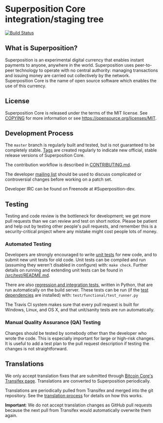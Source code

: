 Superposition Core integration/staging tree
=====================================

[![Build Status](https://travis-ci.org/superposition-project/superposition.svg?branch=master)](https://travis-ci.org/superposition-project/superposition)


What is Superposition?
----------------

Superposition is an experimental digital currency that enables instant payments to
anyone, anywhere in the world. Superposition uses peer-to-peer technology to operate
with no central authority: managing transactions and issuing money are carried
out collectively by the network. Superposition Core is the name of open source
software which enables the use of this currency.



License
-------

Superposition Core is released under the terms of the MIT license. See [COPYING](COPYING) for more
information or see https://opensource.org/licenses/MIT.

Development Process
-------------------

The `master` branch is regularly built and tested, but is not guaranteed to be
completely stable. [Tags](https://github.com/Superposition-project/Superposition/tags) are created
regularly to indicate new official, stable release versions of Superposition Core.

The contribution workflow is described in [CONTRIBUTING.md](CONTRIBUTING.md).

The developer [mailing list](https://groups.google.com/forum/#!forum/Superposition-dev)
should be used to discuss complicated or controversial changes before working
on a patch set.

Developer IRC can be found on Freenode at #Superposition-dev.

Testing
-------

Testing and code review is the bottleneck for development; we get more pull
requests than we can review and test on short notice. Please be patient and help out by testing
other people's pull requests, and remember this is a security-critical project where any mistake might cost people
lots of money.

### Automated Testing

Developers are strongly encouraged to write [unit tests](src/test/README.md) for new code, and to
submit new unit tests for old code. Unit tests can be compiled and run
(assuming they weren't disabled in configure) with: `make check`. Further details on running
and extending unit tests can be found in [/src/test/README.md](/src/test/README.md).

There are also [regression and integration tests](/test), written
in Python, that are run automatically on the build server.
These tests can be run (if the [test dependencies](/test) are installed) with: `test/functional/test_runner.py`

The Travis CI system makes sure that every pull request is built for Windows, Linux, and OS X, and that unit/sanity tests are run automatically.

### Manual Quality Assurance (QA) Testing

Changes should be tested by somebody other than the developer who wrote the
code. This is especially important for large or high-risk changes. It is useful
to add a test plan to the pull request description if testing the changes is
not straightforward.

Translations
------------

We only accept translation fixes that are submitted through [Bitcoin Core's Transifex page](https://www.transifex.com/projects/p/bitcoin/).
Translations are converted to Superposition periodically.

Translations are periodically pulled from Transifex and merged into the git repository. See the
[translation process](doc/translation_process.md) for details on how this works.

**Important**: We do not accept translation changes as GitHub pull requests because the next
pull from Transifex would automatically overwrite them again.
